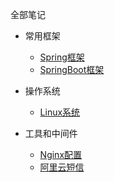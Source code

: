全部笔记

* 常用框架

  * [Spring框架](Java/Note-Aop.md)
  * [SpringBoot框架](Java/Note-SpringBoot.md)
  
* 操作系统

  * [Linux系统](Java/Note-Linux.md)
  
* 工具和中间件

  * [Nginx配置](Java/Note-Nginx.md)
  * [阿里云短信](Java/Note-Sms.md)
